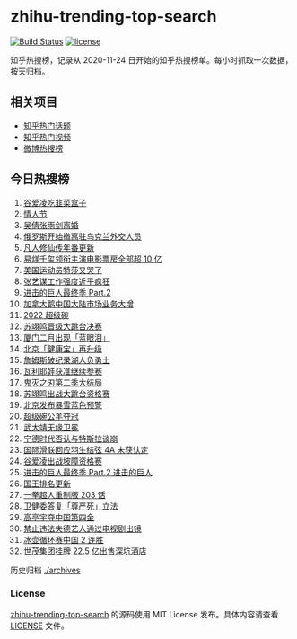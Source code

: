 # zhihu-trending-top-search

[![Build Status](https://github.com/justjavac/zhihu-trending-top-search/workflows/ci/badge.svg?branch=main)](https://github.com/justjavac/zhihu-trending-top-search/actions)
[![license](https://img.shields.io/github/license/justjavac/zhihu-trending-top-search)](https://github.com/justjavac/zhihu-trending-top-search/blob/main/LICENSE)

知乎热搜榜，记录从 2020-11-24 日开始的知乎热搜榜单。每小时抓取一次数据，按天[归档](./archives)。

## 相关项目

- [知乎热门话题](https://github.com/justjavac/zhihu-trending-hot-questions)
- [知乎热门视频](https://github.com/justjavac/zhihu-trending-hot-video)
- [微博热搜榜](https://github.com/justjavac/weibo-trending-hot-search)

## 今日热搜榜

<!-- BEGIN -->
<!-- 最后更新时间 Mon Feb 14 2022 18:14:21 GMT+0800 (China Standard Time) -->

1. [谷爱凌吃韭菜盒子](https://www.zhihu.com/search?q=谷爱凌)
1. [情人节](https://www.zhihu.com/search?q=情人节)
1. [吴倩张雨剑离婚](https://www.zhihu.com/search?q=吴倩张雨剑离婚)
1. [俄罗斯开始撤离驻乌克兰外交人员](https://www.zhihu.com/search?q=俄罗斯乌克兰)
1. [凡人修仙传年番更新](https://www.zhihu.com/search?q=凡人修仙传)
1. [易烊千玺领衔主演电影票房全部超 10 亿](https://www.zhihu.com/search?q=易烊千玺)
1. [美国运动员特莎又哭了](https://www.zhihu.com/search?q=美国运动员特莎)
1. [张艺谋工作强度近乎疯狂](https://www.zhihu.com/search?q=张艺谋工作强度)
1. [进击的巨人最终季 Part.2](https://www.zhihu.com/search?q=进击的巨人)
1. [加拿大鹅中国大陆市场业务大增](https://www.zhihu.com/search?q=加拿大鹅)
1. [2022 超级碗](https://www.zhihu.com/search?q=超级碗)
1. [苏翊鸣晋级大跳台决赛](https://www.zhihu.com/search?q=苏翊鸣)
1. [厦门二月出现「蓝眼泪」](https://www.zhihu.com/search?q=厦门蓝眼泪)
1. [北京「健康宝」再升级](https://www.zhihu.com/search?q=北京健康宝)
1. [詹姆斯破纪录湖人负勇士](https://www.zhihu.com/search?q=湖人)
1. [瓦利耶娃获准继续参赛](https://www.zhihu.com/search?q=瓦利耶娃)
1. [鬼灭之刃第二季大结局](https://www.zhihu.com/search?q=鬼灭之刃)
1. [苏翊鸣出战大跳台资格赛](https://www.zhihu.com/search?q=苏翊鸣)
1. [北京发布暴雪蓝色预警](https://www.zhihu.com/search?q=北京暴雪蓝色预警)
1. [超级碗公羊夺冠](https://www.zhihu.com/search?q=超级碗)
1. [武大靖无缘卫冕](https://www.zhihu.com/search?q=武大靖)
1. [宁德时代否认与特斯拉谈崩](https://www.zhihu.com/search?q=宁德时代)
1. [国际滑联回应羽生结弦 4A 未获认定](https://www.zhihu.com/search?q=羽生结弦)
1. [谷爱凌出战坡障资格赛](https://www.zhihu.com/search?q=谷爱凌)
1. [进击的巨人最终季 Part.2 进击的巨人](https://www.zhihu.com/search?q=进击的巨人)
1. [国王排名更新](https://www.zhihu.com/search?q=国王排名)
1. [一拳超人重制版 203 话](https://www.zhihu.com/search?q=一拳超人)
1. [卫健委答复「尊严死」立法](https://www.zhihu.com/search?q=尊严死)
1. [高亭宇夺中国第四金](https://www.zhihu.com/search?q=高亭宇)
1. [禁止违法失德艺人通过电视剧出镜](https://www.zhihu.com/search?q=失德艺人)
1. [冰壶循环赛中国 2 连胜](https://www.zhihu.com/search?q=冰壶)
1. [世茂集团挂牌 22.5 亿出售深坑酒店](https://www.zhihu.com/search?q=世茂集团)

<!-- END -->

历史归档 [./archives](./archives)

### License

[zhihu-trending-top-search](https://github.com/justjavac/zhihu-trending-top-search)
的源码使用 MIT License 发布。具体内容请查看 [LICENSE](./LICENSE) 文件。
